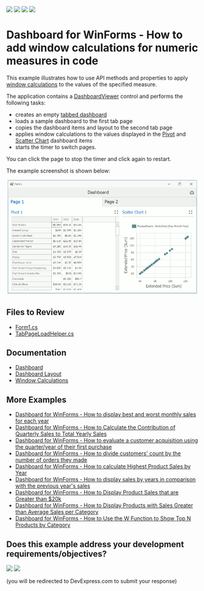 <!-- default badges list -->
![](https://img.shields.io/endpoint?url=https://codecentral.devexpress.com/api/v1/VersionRange/164839106/18.2.3%2B)
[![](https://img.shields.io/badge/Open_in_DevExpress_Support_Center-FF7200?style=flat-square&logo=DevExpress&logoColor=white)](https://supportcenter.devexpress.com/ticket/details/T830481)
[![](https://img.shields.io/badge/📖_How_to_use_DevExpress_Examples-e9f6fc?style=flat-square)](https://docs.devexpress.com/GeneralInformation/403183)
[![](https://img.shields.io/badge/💬_Leave_Feedback-feecdd?style=flat-square)](#does-this-example-address-your-development-requirementsobjectives)
<!-- default badges end -->

# Dashboard for WinForms - How to add window calculations for numeric measures in code

This example illustrates how to use API methods and properties to apply [window calculations](https://docs.devexpress.com/Dashboard/116917) to the values of the specified measure.

The application contains a [DashboardViewer](https://docs.devexpress.com/Dashboard/117122) control and performs the following tasks:

- creates an empty [tabbed dashboard](https://docs.devexpress.com/Dashboard/116693)
- loads a sample dashboard to the first tab page
- copies the dashboard items and layout to the second tab page
- applies window calculations to the values displayed in the [Pivot](https://docs.devexpress.com/Dashboard/15266) and [Scatter Chart](https://docs.devexpress.com/Dashboard/114805) dashboard items
- starts the timer to switch pages.

You can click the page to stop the timer and click again to restart.

The example screenshot is shown below:

![](./images/WindowCalculations.gif)

## Files to Review

* [Form1.cs](./CS/WindowCalculationExample/Form1.cs)
* [TabPageLoadHelper.cs](./CS/WindowCalculationExample/TabPageLoadHelper.cs)

## Documentation

- [Dashboard](https://docs.devexpress.com/Dashboard/116503/basic-concepts-and-terminology/dashboard)
- [Dashboard Layout](https://docs.devexpress.com/Dashboard/116693/common-features/dashboard-layout)
- [Window Calculations](https://docs.devexpress.com/Dashboard/116917/common-features/advanced-analytics/window-calculations)

## More Examples

- [Dashboard for WinForms - How to display best and worst monthly sales for each year](https://github.com/DevExpress-Examples/how-to-display-best-and-worst-monthly-sales-for-each-year-t369371)
- [Dashboard for WinForms - How to Calculate the Contribution of Quarterly Sales to Total Yearly Sales](https://github.com/DevExpress-Examples/how-to-calculate-the-contribution-of-quarterly-sales-to-total-yearly-sales)
- [Dashboard for WinForms - How to evaluate a customer acquisition using the quarter/year of their first purchase](https://github.com/DevExpress-Examples/how-to-divide-customers-count-by-the-number-of-orders-they-made-t372356)
- [Dashboard for WinForms - How to divide customers' count by the number of orders they made](https://github.com/DevExpress-Examples/how-to-divide-customers-count-by-the-number-of-orders-they-made-t372356)
- [Dashboard for WinForms - How to calculate Highest Product Sales by Year](https://github.com/DevExpress-Examples/how-to-show-products-with-the-best-sales-in-a-year-along-with-sales-values-t372408)
- [Dashboard for WinForms - How to display sales by years in comparison with the previous year's sales](https://github.com/DevExpress-Examples/win-dashboard-display-previous-year-sales)
- [Dashboard for WinForms - How to Display Product Sales that are Greater than $20k](https://github.com/DevExpress-Examples/How-to-Display-Product-Sales-that-are-Greater-than-20k)
- [Dashboard for WinForms - How to Display Products with Sales Greater than Average Sales per Category](https://github.com/DevExpress-Examples/How-to-Display-Product-with-Sales-Greater-than-Average-Sales-per-Category)
- [Dashboard for WinForms - How to Use the W Function to Show Top N Products by Category](https://github.com/DevExpress-Examples/winforms-dashboard-w-function-example)
<!-- feedback -->
## Does this example address your development requirements/objectives?

[<img src="https://www.devexpress.com/support/examples/i/yes-button.svg"/>](https://www.devexpress.com/support/examples/survey.xml?utm_source=github&utm_campaign=winforms-dashboard-window-calculation-example&~~~was_helpful=yes) [<img src="https://www.devexpress.com/support/examples/i/no-button.svg"/>](https://www.devexpress.com/support/examples/survey.xml?utm_source=github&utm_campaign=winforms-dashboard-window-calculation-example&~~~was_helpful=no)

(you will be redirected to DevExpress.com to submit your response)
<!-- feedback end -->

